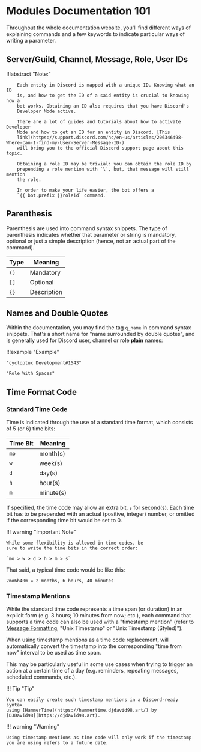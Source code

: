 Modules Documentation 101
=========================

Throughout the whole documentation website, you'll find different ways
of explaining commands and a few keywords to indicate particular ways of
writing a parameter.

Server/Guild, Channel, Message, Role, User IDs
----------------------------------------------

!!!abstract "Note:"

        Each entity in Discord is mapped with a unique ID. Knowing what an ID
        is, and how to get the ID of a said entity is crucial to knowing how a
        bot works. Obtaining an ID also requires that you have Discord's
        Developer Mode active.

        There are a lot of guides and tutorials about how to activate Developer
        Mode and how to get an ID for an entity in Discord. [This
        link](https://support.discord.com/hc/en-us/articles/206346498-Where-can-I-find-my-User-Server-Message-ID-)
        will bring you to the official Discord support page about this topic.

        Obtaining a role ID may be trivial: you can obtain the role ID by
        prepending a role mention with `\`, but, that message will still mention
        the role.

        In order to make your life easier, the bot offers a
        `{{ bot.prefix }}roleid` command.

Parenthesis
-----------

Parenthesis are used into command syntax snippets. The type of
parenthesis indicates whether that parameter or string is mandatory,
optional or just a simple description (hence, not an actual part of the
command).


| Type | Meaning     |
|------|-------------|
| `()` | Mandatory   |
| `[]` | Optional    |
| `{}` | Description |

Names and Double Quotes
-----------------------

Within the documentation, you may find the tag `q_name` in command
syntax snippets. That's a short name for "name surrounded by double
quotes", and is generally used for Discord user, channel or role
**plain** names:

!!!example "Example"

    "cycloptux Development#1543"
    
    "Role With Spaces"


Time Format Code
----------------

### Standard Time Code

Time is indicated through the use of a standard time format,
which consists of 5 (or 6) time bits:

| Time Bit | Meaning   |
|----------|-----------|
| `mo`     | month(s)  |
| `w`      | week(s)   |
| `d`      | day(s)    |
| `h`      | hour(s)   |
| `m`      | minute(s) | 


If specified, the time code may allow an extra bit, `s` for second(s).
Each time bit has to be prepended with an actual (positive, integer)
number, or omitted if the corresponding time bit would be set to 0.

!!! warning "Important Note"

    While some flexibility is allowed in time codes, be
    sure to write the time bits in the correct order:
    
    `mo > w > d > h > m > s`

That said, a typical time code would be like this:

`2mo6h40m = 2 months, 6 hours, 40 minutes`

### Timestamp Mentions

While the standard time code represents a time span (or duration) in an
explicit form (e.g. 3 hours; 10 minutes from now; etc.), each command
that supports a time code can also be used with a "timestamp mention"
(refer to [Message
Formatting](https://discord.com/developers/docs/reference#message-formatting),
"Unix Timestamp" or "Unix Timestamp (Styled)").

When using timestamp mentions as a time code replacement, will
automatically convert the timestamp into the corresponding "time from
now" interval to be used as time span.

This may be particularly useful in some use cases when trying to trigger
an action at a certain time of a day (e.g. reminders, repeating
messages, scheduled commands, etc.).

!!! Tip "Tip"

    You can easily create such timestamp mentions in a Discord-ready syntax
    using [HammerTime](https://hammertime.djdavid98.art/) by
    [DJDavid98](https://djdavid98.art).

!!! warning "Warning"

    Using timestamp mentions as time code will only work if the timestamp
    you are using refers to a future date.

